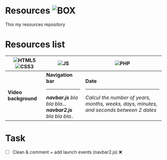 # Resources ![BOX](https://i.imgur.com/oeSHh6y.png)
This my resources repository

# Resources list

| ![HTML5](https://i.imgur.com/1S1VxSL.png)![CSS3](https://i.imgur.com/kBVYh8D.png) | ![JS](https://i.imgur.com/ard0rOo.png) | ![PHP](https://i.imgur.com/A9onV7Q.png) |
| ----------- | ----------- | ----------- |
| **Video background** | **Navigation bar**<br><hr>_**navbar.js** bla bla bla...<br>**navbar2.js** bla bla bla.._ | **Date**<br><hr>_Calcul the number of years, months, weeks, days, minutes, and seconds between 2 dates_ |

# Task
- [ ] Clean & comment + add launch events (navbar2.js) ❌